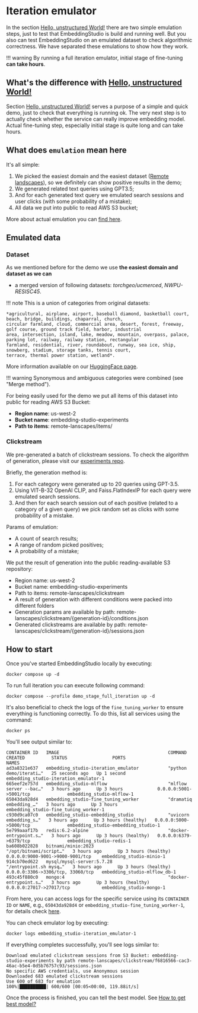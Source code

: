 # Iteration emulator

In the section [Hello, unstructured World!](hello_unstructured_world.md) there are two simple emulation steps,
just to test that EmbeddingStudio is build and running well. But you also can test EmbeddingStudio on
an emulated dataset to check algorithmic correctness. We have separated these emulations to show how they work.

!!! warning
    By running a full iteration emulator, initial stage of fine-tuning **can take hours**.

## What's the difference with [Hello, unstructured World!](#hello-unstructured-world-)

Section [Hello, unstructured World!](#hello-unstructured-world-) serves a purpose of a simple and quick demo,
just to check that everything is running ok. The very next step is to actually check
whether the service can really improve embedding model. Actual fine-tuning step, especially initial stage is quite long
and can take hours.

## What does `emulation` mean here

It's all simple:

1. We picked the easiest domain and the easiest dataset ([Remote landscapes](https://huggingface.co/datasets/EmbeddingStudio/merged_remote_landscapes_v1)),
   so we definitely can show positive results in the demo;
2. We generated related text queries using GPT3.5;
3. And for each generated text query we emulated search sessions and user clicks (with some probability of a mistake);
4. All data we put into public to read AWS S3 bucket;

More about actual emulation you can 
[find here](https://github.com/EulerSearch/embedding_studio/blob/main/examples/demo/iteration_emulator.py).

## Emulated data

### Dataset

As we mentioned before for the demo we use **the easiest domain and dataset as we can**
- a merged version of following datasets: *torchgeo/ucmerced*, *NWPU-RESISC45*.

!!! note
    This is a union of categories from original datasets:
    
    *agricultural, airplane, airport, baseball diamond, basketball court, beach, bridge, buildings, chaparral, church,
    circular farmland, cloud, commercial area, desert, forest, freeway, golf course, ground track field, harbor, industrial
    area, intersection, island, lake, meadow, mountain, overpass, palace, parking lot, railway, railway station, rectangular
    farmland, residential, river, roundabout, runway, sea ice, ship, snowberg, stadium, storage tanks, tennis court,
    terrace, thermal power station, wetland*.

More information available on our [HuggingFace page](https://huggingface.co/datasets/EmbeddingStudio/merged_remote_landscapes_v1).

!!! warning
    Synonymous and ambiguous categories were combined (see "Merge method").

For being easily used for the demo we put all items of this dataset into public for reading AWS S3 Bucket:

* **Region name**: us-west-2
* **Bucket name**: embedding-studio-experiments
* **Path to items**: remote-lanscapes/items/

### Clickstream

We pre-generated a batch of clickstream sessions. To check the algorithm of generation,
please visit our [experiments repo](https://github.com/EulerSearch/embedding_studio_experiments/blob/main).

Briefly, the generation method is:

1. For each category were generated up to 20 queries using GPT-3.5.
2. Using VIT-B-32 OpenAI CLIP, and Faiss.FlatIndexIP for each query were emulated search sessions.
3. And then for each search session out of each positive (related to a category of a given query) we pick random set
   as clicks with some probability of a mistake.

Params of emulation:

* A count of search results;
* A range of random picked positives;
* A probability of a mistake;


We put the result of generation into the public reading-available S3 repository:

* Region name: us-west-2
* Bucket name: embedding-studio-experiments
* Path to items: remote-lanscapes/clickstream
* A result of generation with different conditions were packed into different folders
* Generation params are available by path: remote-lanscapes/clickstream/{generation-id}/conditions.json
* Generated clickstreams are available by path: remote-lanscapes/clickstream/{generation-id}/sessions.json

## How to start

Once you've started EmbeddingStudio locally by executing:
```shell
docker compose up -d 
```

To run full iteration you can execute following command:
```shell
docker compose --profile demo_stage_full_iteration up -d
```

It's also beneficial to check the logs of the `fine_tuning_worker` to ensure everything is functioning correctly. To do
this, list all services using the command:

```shell
docker ps
```

You'll see output similar to:
```shell
CONTAINER ID   IMAGE                                         COMMAND                  CREATED          STATUS                 PORTS                               NAMES
ad3a8321e637   embedding_studio-iteration_emulator           "python demo/iterati…"   25 seconds ago   Up 1 second                                                embedding_studio-iteration_emulator-1
665eef2e757d   embedding_studio-mlflow                       "mlflow server --bac…"   3 hours ago      Up 3 hours             0.0.0.0:5001->5001/tcp              embedding_studio-mlflow-1
65043da928d4   embedding_studio-fine_tuning_worker           "dramatiq embedding_…"   3 hours ago      Up 3 hours                                                 embedding_studio-fine_tuning_worker-1
c930d9ca07c0   embedding_studio-embedding_studio             "uvicorn embedding_s…"   3 hours ago      Up 3 hours (healthy)   0.0.0.0:5000->5000/tcp              embedding_studio-embedding_studio-1
5e799aaaf17b   redis:6.2-alpine                              "docker-entrypoint.s…"   3 hours ago      Up 3 hours (healthy)   0.0.0.0:6379->6379/tcp              embedding_studio-redis-1
ba608b022828   bitnami/minio:2023                            "/opt/bitnami/script…"   3 hours ago      Up 3 hours (healthy)   0.0.0.0:9000-9001->9000-9001/tcp    embedding_studio-minio-1
914cb70ed622   mysql/mysql-server:5.7.28                     "/entrypoint.sh mysq…"   3 hours ago      Up 3 hours (healthy)   0.0.0.0:3306->3306/tcp, 33060/tcp   embedding_studio-mlflow_db-1
493c45f880c0   mongo:4                                       "docker-entrypoint.s…"   3 hours ago      Up 3 hours (healthy)   0.0.0.0:27017->27017/tcp            embedding_studio-mongo-1
```

From here, you can access logs for the specific service using its `CONTAINER ID` or `NAME`, e.g., `65043da928d4` or
`embedding_studio-fine_tuning_worker-1`, for details check [here](hello_unstructured_world.md#progress-tracking-with-mlflow).

You can check emulator log by executing:
```shell
docker logs embedding_studio-iteration_emulator-1
```

If everything completes successfully, you'll see logs similar to:

```shell
Download emulated clickstream sessions from S3 Bucket: embedding-studio-experiments by path remote-lanscapes/clickstream/f6816566-cac3-46ac-b5e4-0d5b76757c93/sessions.json
No specific AWS credentials, use Anonymous session
Downloaded 683 emulated clickstream sessions
Use 600 of 683 for emulation
100%|██████████| 600/600 [00:05<00:00, 119.88it/s]
```

Once the process is finished, you can tell the best model. See [How to get best model?](how_to_get_best_model.md)